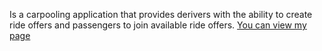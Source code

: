 Is a carpooling application that provides derivers with the ability to create ride offers and passengers to join available ride offers.
[You can view my page](https://dianawats.github.io/ride-my-way/UI)
